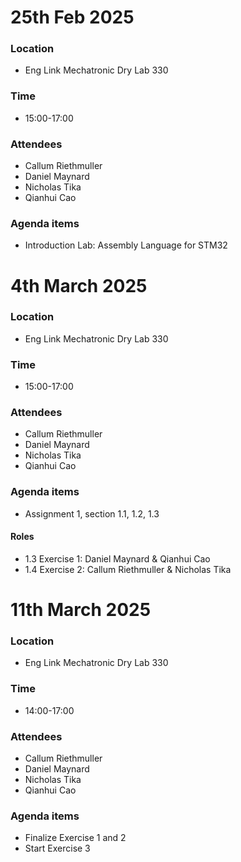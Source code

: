 # 25th Feb 2025
### Location
* Eng Link Mechatronic Dry Lab 330
### Time
* 15:00-17:00
### Attendees
* Callum Riethmuller
* Daniel Maynard
* Nicholas Tika
* Qianhui Cao
### Agenda items
* Introduction Lab: Assembly Language for STM32

# 4th March 2025
### Location
* Eng Link Mechatronic Dry Lab 330
### Time
* 15:00-17:00
### Attendees
* Callum Riethmuller
* Daniel Maynard
* Nicholas Tika
* Qianhui Cao
### Agenda items
* Assignment 1, section 1.1, 1.2, 1.3
#### Roles
* 1.3 Exercise 1: Daniel Maynard & Qianhui Cao
* 1.4 Exercise 2: Callum Riethmuller & Nicholas Tika

# 11th March 2025
### Location
* Eng Link Mechatronic Dry Lab 330
### Time
* 14:00-17:00
### Attendees
* Callum Riethmuller
* Daniel Maynard
* Nicholas Tika
* Qianhui Cao
### Agenda items
* Finalize Exercise 1 and 2
* Start Exercise 3
